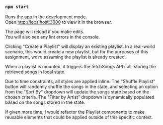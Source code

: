 ### `npm start`

Runs the app in the development mode.\
Open [http://localhost:3000](http://localhost:3000) to view it in the browser.

The page will reload if you make edits.\
You will also see any lint errors in the console.


Clicking "Create a Playlist" will display an existing playlist. In a real-world scenario, this would create a new playlist, but for the purposes of this assignment, we’re assuming the playlist is already created. 

When a playlist is mounted, it triggers the fetchSongs API call, storing the retrieved songs in local state.

Due to time constraints, all styles are applied inline. The "Shuffle Playlist" button will randomly shuffle the songs in the state, and selecting an option from the "Sort By" dropdown will update the songs state based on the chosen criteria. The "Filter by Artist" dropdown is dynamically populated based on the songs stored in the state.

If given more time, I would refactor the Playlist components to make reusable elements that could be applied outside of this specific context.
